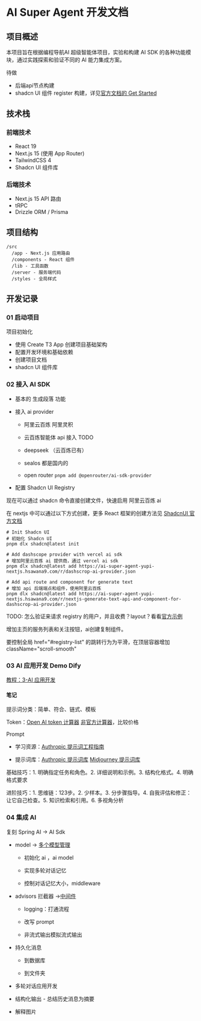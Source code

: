 # AI Super Agent 开发文档

## 项目概述

本项目旨在根据编程导航AI 超级智能体项目，实验和构建 AI SDK 的各种功能模块，通过实践探索和验证不同的 AI 能力集成方案。

待做

- 后端api节点构建
- shadcn UI 组件 register 构建，详见[官方文档的 Get Started](https://ui.shadcn.com/docs/registry/getting-started)

## 技术栈

### 前端技术

- React 19
- Next.js 15 (使用 App Router)
- TailwindCSS 4
- Shadcn UI 组件库

### 后端技术

- Next.js 15 API 路由
- tRPC
- Drizzle ORM / Prisma

## 项目结构

```
/src
  /app - Next.js 应用路由
  /components - React 组件
  /lib - 工具函数
  /server - 服务端代码
  /styles - 全局样式
```

## 开发记录

### 01 启动项目

项目初始化

- 使用 Create T3 App 创建项目基础架构
- 配置开发环境和基础依赖
- 创建项目文档
- shadcn UI 组件库

### 02 接入 AI SDK

- 基本的 生成段落 功能

- 接入 ai provider

  - 阿里云百炼 阿里灵积

  - 云百炼智能体 api 接入 TODO

  - deepseek （云百炼已有）

  - sealos 都是国内的

  - open router `pnpm add @openrouter/ai-sdk-provider`

- 配置 Shadcn UI Registry

现在可以通过 shadcn 命令直接创建文件，快速启用 阿里云百炼 ai

在 nextjs 中可以通过以下方式创建，更多 React 框架的创建方法见 [ShadcnUI 官方文档](https://ui.shadcn.com/docs/installation)

```
# Init Shadcn UI
# 初始化 Shadcn UI
pnpm dlx shadcn@latest init

# Add dashscope provider with vercel ai sdk
# 增加阿里云百炼 ai 提供商，通过 vercel ai sdk
pnpm dlx shadcn@latest add https://ai-super-agent-yupi-nextjs.hsawana9.com/r/dashscrop-ai-provider.json

# Add api route and component for generate text
# 增加 api 后端端点和组件，使用阿里云百炼
pnpm dlx shadcn@latest add https://ai-super-agent-yupi-nextjs.hsawana9.com/r/nextjs-generate-text-api-and-component-for-dashscrop-ai-provider.json
```

TODO: 怎么验证来请求 registry 的用户，并且收费？layout？看看[官方示例](https://ui.shadcn.com/docs/registry/getting-started#adding-auth)

增加主页的服务列表和关注按钮，ai创建复制组件。

要控制全局 href="#registry-list" 的跳转行为为平滑，在顶层容器增加 className="scroll-smooth"

### 03 AI 应用开发 Demo Dify

[教程：3-AI 应用开发](https://www.codefather.cn/course/1915010091721236482/section/1916676331948027906?contentType=text#heading-0)

#### 笔记

提示词分类：简单、符合、链式、模板

Token：[Open AI token 计算器](https://platform.openai.com/tokenizer) [非官方计算器](https://tiktoken.aigc2d.com/)，比较价格

Prompt 

- 学习资源：[Authropic 提示词工程指南](https://docs.anthropic.com/zh-CN/docs/build-with-claude/prompt-engineering/overview)

- 提示词库：[Authropic 提示词库](https://docs.anthropic.com/zh-CN/prompt-library/library) [Midjourney 提示词库](https://promptlibrary.org/)

基础技巧：1. 明确指定任务和角色。2. 详细说明和示例。3. 结构化格式。4. 明确格式要求

进阶技巧：1. 思维链：123步。2. 少样本。3. 分步骤指导。4. 自我评估和修正：让它自己检查。5. 知识检索和引用。6. 多视角分析

### 04 集成 AI

复刻 Spring AI -> AI Sdk

- model -> [多个模型管理](https://sdk.vercel.ai/docs/ai-sdk-core/provider-management)
	
	- 初始化 ai ，ai model

	- 实现多轮对话记忆

	- 控制对话记忆大小，middleware

- advisors 拦截器 ->[中间件](https://sdk.vercel.ai/docs/ai-sdk-core/middleware)

	- logging：打通流程

	- 改写 prompt

	- 非流式输出模拟流式输出

- 持久化消息 

	- 到数据库

	- 到文件夹

- 多轮对话应用开发

- 结构化输出 - 总结历史消息为摘要

- 解释图片
